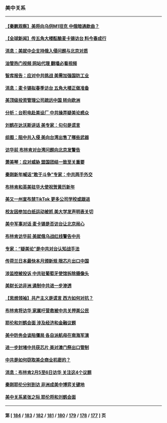 ### 美中关系
---
#### [【秦鹏观察】美将向乌供M1坦克 中俄暗通款曲？](../../pages/nf1412576/n13914899.md?01250845) 
#### [【全球新闻】传五角大楼酝酿麦卡锡访台 料今春成行](../../pages/nf1412576/n13914645.md?01250845) 
#### [消息：美就中企支持俄入侵问题与北京对质](../../pages/nf1412576/n13914582.md?01250845) 
#### [油管热门视频 网站代理 翻墙必看视频](http://138.2.39.72:81/youtube.html?epic-marker?01250845)
#### [智库报告：应对中共挑战 美需加强国防工业](../../pages/nf1412576/n13914425.md?01250845) 
#### [消息：麦卡锡拟春季访台 五角大楼正做准备](../../pages/nf1412576/n13914316.md?01250845) 
#### [美顶级投资管理公司疏远中国 转向欧洲](../../pages/nf1412576/n13914279.md?01250845) 
#### [分析：台积电赴美设厂 中共操弄疑美论惑众](../../pages/nf1412576/n13913974.md?01250845) 
#### [刘鹤在达沃斯讲话 美专家：句句是谎言](../../pages/nf1412576/n13912788.md?01250845) 
#### [组图：阻中共入侵 美向台湾出售了哪些武器](../../pages/nf1412576/n13904268.md?01250845) 
#### [访华前 布林肯对台湾问题向北京发警告](../../pages/nf1412576/n13912607.md?01250845) 
#### [萧美琴：应对威胁 盟国团结一致至关重要](../../pages/nf1412576/n13912372.md?01250845) 
#### [秦刚新年喊话“敢于斗争”专家：中共两手外交](../../pages/nf1412576/n13911995.md?01250845) 
#### [布林肯和英美驻华大使祝贺黄历新年](../../pages/nf1412576/n13912047.md?01250845) 
#### [美又一州宣布禁TikTok 更多公司学校或跟进](../../pages/nf1412576/n13911993.md?01250845) 
#### [校友因参加白纸运动被抓 美大学发声明表关切](../../pages/nf1412576/n13912005.md?01250845) 
#### [美中军事对话 麦卡锡是否访台让北京闹心](../../pages/nf1412576/n13912004.md?01250845) 
#### [布林肯访华前 美就俄乌战红线警告中共](../../pages/nf1412576/n13911991.md?01250845) 
#### [专家：“疑美论”是中共对台认知战手法](../../pages/nf1412576/n13910776.md?01250845) 
#### [传荷兰日本最快本月颁新规 限芯片出口中国](../../pages/nf1412576/n13911200.md?01250845) 
#### [涉监控被投诉 中共驻葡萄牙使馆拆除摄像头](../../pages/nf1412576/n13911198.md?01250845) 
#### [美财长访非洲 遏制中共进一步渗透](../../pages/nf1412576/n13911106.md?01250845) 
#### [【思想领袖】共产主义是谎言 西方如何对抗？](../../pages/nf1412576/n13879158.md?01250845) 
#### [布林肯将访华 家属吁营救被中共关押美公民](../../pages/nf1412576/n13910252.md?01250845) 
#### [耶伦和刘鹤会面 涉及经济和金融议题](../../pages/nf1412576/n13910139.md?01250845) 
#### [美中防务会谈陷僵局 各自派航母在南海军演](../../pages/nf1412576/n13909604.md?01250845) 
#### [进一步封堵中共获芯片 美对澳门祭出口管制](../../pages/nf1412576/n13909529.md?01250845) 
#### [中共是如何窃取美企商业机密的？](../../pages/nf1412576/n13908903.md?01250845) 
#### [消息：布林肯2月5至6日访华 关注这4个议题](../../pages/nf1412576/n13908748.md?01250845) 
#### [秦刚耶伦分别到访 非洲成美中博弈关键地](../../pages/nf1412576/n13908708.md?01250845) 
#### [美中关系紧张之际 耶伦将和刘鹤会面](../../pages/nf1412576/n13908554.md?01250845) 

---
#### 第 [ [184](./184.md?01250845) / [183](./183.md?01250845) / [182](./182.md?01250845) / [181](./181.md?01250845) / [180](./180.md?01250845) / [179](./179.md?01250845) / [178](./178.md?01250845) / [177](./177.md?01250845) ] 页
